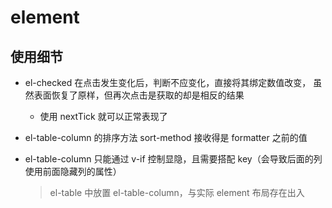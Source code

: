 # element

## 使用细节

* el-checked 在点击发生变化后，判断不应变化，直接将其绑定数值改变，
虽然表面恢复了原样，但再次点击是获取的却是相反的结果
    * 使用 nextTick 就可以正常表现了

* el-table-column 的排序方法 sort-method 接收得是 formatter 之前的值

* el-table-column 只能通过 v-if 控制显隐，且需要搭配 key（会导致后面的列使用前面隐藏列的属性）
    
    > el-table 中放置 el-table-column，与实际 element 布局存在出入
